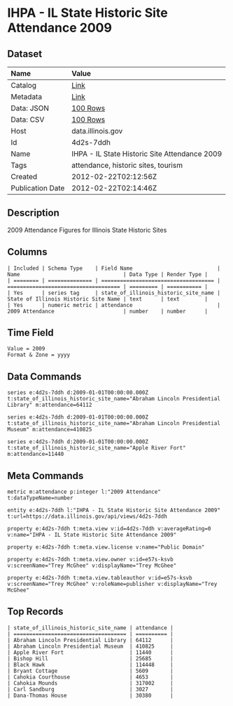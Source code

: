 # IHPA - IL State Historic Site Attendance 2009

## Dataset

| Name | Value |
| :--- | :---- |
| Catalog | [Link](https://catalog.data.gov/dataset/ihpa-il-state-historic-site-attendance-2009-85c40) |
| Metadata | [Link](https://data.illinois.gov/api/views/4d2s-7ddh) |
| Data: JSON | [100 Rows](https://data.illinois.gov/api/views/4d2s-7ddh/rows.json?max_rows=100) |
| Data: CSV | [100 Rows](https://data.illinois.gov/api/views/4d2s-7ddh/rows.csv?max_rows=100) |
| Host | data.illinois.gov |
| Id | 4d2s-7ddh |
| Name | IHPA - IL State Historic Site Attendance 2009 |
| Tags | attendance, historic sites, tourism |
| Created | 2012-02-22T02:12:56Z |
| Publication Date | 2012-02-22T02:14:46Z |

## Description

2009 Attendance Figures for Illinois State Historic Sites

## Columns

```ls
| Included | Schema Type    | Field Name                           | Name                                 | Data Type | Render Type |
| ======== | ============== | ==================================== | ==================================== | ========= | =========== |
| Yes      | series tag     | state_of_illinois_historic_site_name | State of Illinois Historic Site Name | text      | text        |
| Yes      | numeric metric | attendance                           | 2009 Attendance                      | number    | number      |
```

## Time Field

```ls
Value = 2009
Format & Zone = yyyy
```

## Data Commands

```ls
series e:4d2s-7ddh d:2009-01-01T00:00:00.000Z t:state_of_illinois_historic_site_name="Abraham Lincoln Presidential Library" m:attendance=64112

series e:4d2s-7ddh d:2009-01-01T00:00:00.000Z t:state_of_illinois_historic_site_name="Abraham Lincoln Presidential Museum" m:attendance=410825

series e:4d2s-7ddh d:2009-01-01T00:00:00.000Z t:state_of_illinois_historic_site_name="Apple River Fort" m:attendance=11440
```

## Meta Commands

```ls
metric m:attendance p:integer l:"2009 Attendance" t:dataTypeName=number

entity e:4d2s-7ddh l:"IHPA - IL State Historic Site Attendance 2009" t:url=https://data.illinois.gov/api/views/4d2s-7ddh

property e:4d2s-7ddh t:meta.view v:id=4d2s-7ddh v:averageRating=0 v:name="IHPA - IL State Historic Site Attendance 2009"

property e:4d2s-7ddh t:meta.view.license v:name="Public Domain"

property e:4d2s-7ddh t:meta.view.owner v:id=e57s-ksvb v:screenName="Trey McGhee" v:displayName="Trey McGhee"

property e:4d2s-7ddh t:meta.view.tableauthor v:id=e57s-ksvb v:screenName="Trey McGhee" v:roleName=publisher v:displayName="Trey McGhee"
```

## Top Records

```ls
| state_of_illinois_historic_site_name | attendance | 
| ==================================== | ========== | 
| Abraham Lincoln Presidential Library | 64112      | 
| Abraham Lincoln Presidential Museum  | 410825     | 
| Apple River Fort                     | 11440      | 
| Bishop Hill                          | 25685      | 
| Black Hawk                           | 114448     | 
| Bryant Cottage                       | 5609       | 
| Cahokia Courthouse                   | 4653       | 
| Cahokia Mounds                       | 317002     | 
| Carl Sandburg                        | 3027       | 
| Dana-Thomas House                    | 30380      | 
```